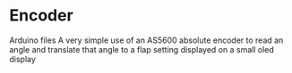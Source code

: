 # Encoder
Arduino files
A very simple use of an AS5600 absolute encoder to read an angle and translate that angle to a flap setting displayed on a small oled display
